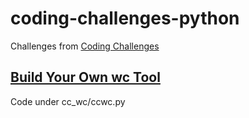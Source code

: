 # coding-challenges-python

Challenges from [Coding Challenges](https://codingchallenges.fyi/)

## [Build Your Own wc Tool](https://codingchallenges.fyi/challenges/challenge-wc)
Code under cc_wc/ccwc.py

